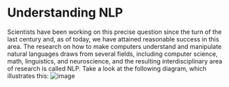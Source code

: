 # Understanding NLP
Scientists have been working on this precise question since the turn of the last century and,
as of today, we have attained reasonable success in this area. The research on how to make
computers understand and manipulate natural languages draws from several fields,
including computer science, math, linguistics, and neuroscience, and the resulting
interdisciplinary area of research is called NLP. Take a look at the following diagram,
which illustrates this:
![image](https://user-images.githubusercontent.com/26960395/136666474-e3b47506-6e52-4534-ad1e-3c8ceb84b4e8.png)
